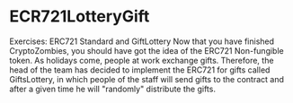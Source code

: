 # ECR721LotteryGift
Exercises: ERC721 Standard and GiftLottery Now that you have finished CryptoZombies, you should have got the idea of the ERC721 Non-fungible token.  As holidays come, people at work exchange gifts. Therefore, the head of the team has decided to implement the ERC721 for gifts called GiftsLottery, in which people of the staff will send gifts to the contract and after a given time he will "randomly" distribute the gifts. 
